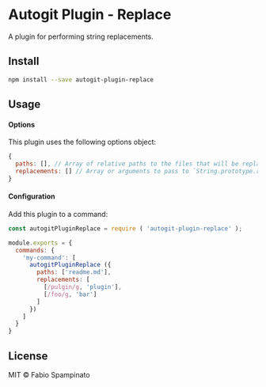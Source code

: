 # Autogit Plugin - Replace

A plugin for performing string replacements.

## Install

```sh
npm install --save autogit-plugin-replace
```

## Usage

#### Options

This plugin uses the following options object:

```js
{
  paths: [], // Array of relative paths to the files that will be replaced
  replacements: [] // Array or arguments to pass to `String.prototype.replace`
}
```

#### Configuration

Add this plugin to a command:

```js
const autogitPluginReplace = require ( 'autogit-plugin-replace' );

module.exports = {
  commands: {
    'my-command': [
      autogitPluginReplace ({
        paths: ['readme.md'],
        replacements: [
          [/pulgin/g, 'plugin'],
          [/foo/g, 'bar']
        ]
      })
    ]
  }
}
```

## License

MIT © Fabio Spampinato
